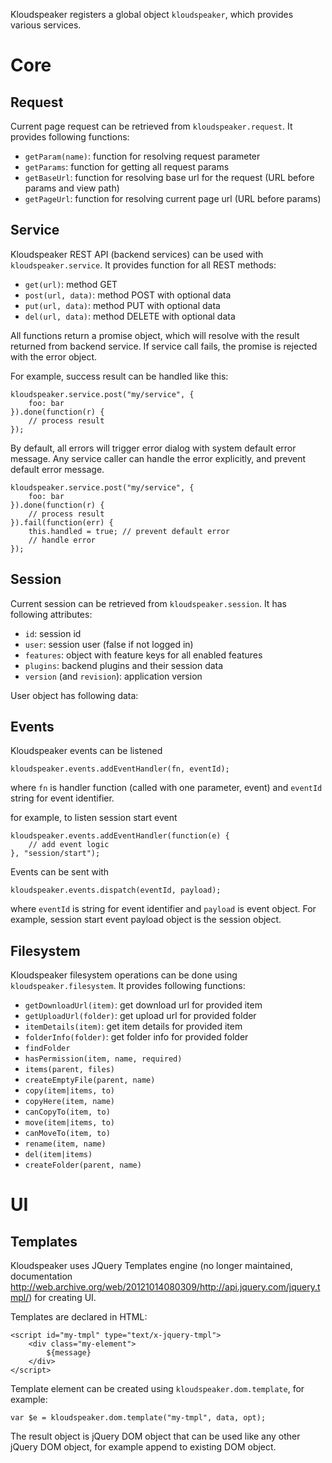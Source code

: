 Kloudspeaker registers a global object `kloudspeaker`, which provides various services.

# Core

## Request

Current page request can be retrieved from `kloudspeaker.request`. It provides following functions:

* `getParam(name)`: function for resolving request parameter
* `getParams`: function for getting all request params
* `getBaseUrl`: function for resolving base url for the request (URL before params and view path)
* `getPageUrl`: function for resolving current page url (URL before params)

## Service

Kloudspeaker REST API (backend services) can be used with `kloudspeaker.service`. It provides function for all REST methods:

* `get(url)`: method GET
* `post(url, data)`: method POST with optional data
* `put(url, data)`: method PUT with optional data
* `del(url, data)`: method DELETE with optional data

All functions return a promise object, which will resolve with the result returned from backend service. If service call fails, the promise is rejected with the error object.

For example, success result can be handled like this:

    kloudspeaker.service.post("my/service", {
        foo: bar
    }).done(function(r) {
        // process result
    });

By default, all errors will trigger error dialog with system default error message. Any service caller can handle the error explicitly, and prevent default error message.

    kloudspeaker.service.post("my/service", {
        foo: bar
    }).done(function(r) {
        // process result
    }).fail(function(err) {
        this.handled = true; // prevent default error
        // handle error
    });

## Session

Current session can be retrieved from `kloudspeaker.session`. It has following attributes:

* `id`: session id
* `user`: session user (false if not logged in)
* `features`: object with feature keys for all enabled features
* `plugins`: backend plugins and their session data
* `version` (and `revision`): application version

User object has following data:

## Events

Kloudspeaker events can be listened

    kloudspeaker.events.addEventHandler(fn, eventId);

where `fn` is handler function (called with one parameter, event) and `eventId` string for event identifier.

for example, to listen session start event

    kloudspeaker.events.addEventHandler(function(e) {
        // add event logic
    }, "session/start");

Events can be sent with

    kloudspeaker.events.dispatch(eventId, payload);

where `eventId` is string for event identifier and `payload` is event object. For example, session start event payload object is the session object.

## Filesystem

Kloudspeaker filesystem operations can be done using `kloudspeaker.filesystem`. It provides following functions:

* `getDownloadUrl(item)`: get download url for provided item
* `getUploadUrl(folder)`: get upload url for provided folder
* `itemDetails(item)`: get item details for provided item
* `folderInfo(folder)`: get folder info for provided folder
* `findFolder`
* `hasPermission(item, name, required)`
* `items(parent, files)`
* `createEmptyFile(parent, name)`
* `copy(item|items, to)`
* `copyHere(item, name)`
* `canCopyTo(item, to)`
* `move(item|items, to)`
* `canMoveTo(item, to)`
* `rename(item, name)`
* `del(item|items)`
* `createFolder(parent, name)`

# UI

## Templates

Kloudspeaker uses JQuery Templates engine (no longer maintained, documentation http://web.archive.org/web/20121014080309/http://api.jquery.com/jquery.tmpl/) for creating UI.

Templates are declared in HTML:

	<script id="my-tmpl" type="text/x-jquery-tmpl">
		<div class="my-element">
			${message}
		</div>
	</script>

Template element can be created using `kloudspeaker.dom.template`, for example:

	var $e = kloudspeaker.dom.template("my-tmpl", data, opt);

The result object is jQuery DOM object that can be used like any other jQuery DOM object, for example append to existing DOM object.